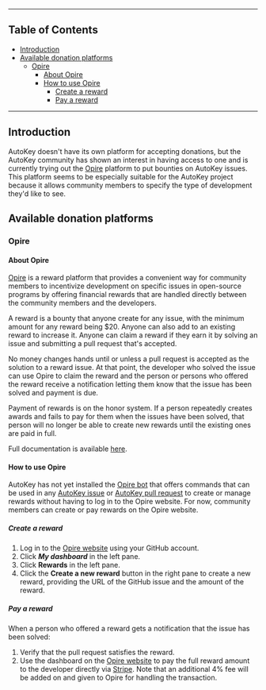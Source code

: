 ***

## Table of Contents
* [Introduction](#introduction)
* [Available donation platforms](#available-donation-platforms)
  * [Opire](#opire)
    * [About Opire](#about-opire)
    * [How to use Opire](#how-to-use-opire)
      * [Create a reward](#create-a-reward)
      * [Pay a reward](#pay-a-reward)

***

## Introduction

AutoKey doesn't have its own platform for accepting donations, but the AutoKey community has shown an interest in having access to one and is currently trying out the [Opire](https://opire.dev/) platform to put bounties on AutoKey issues. This platform seems to be especially suitable for the AutoKey project because it allows community members to specify the type of development they'd like to see.

## Available donation platforms

### Opire

#### About Opire
[Opire](https://opire.dev/) is a reward platform that provides a convenient way for community members to incentivize development on specific issues in open-source programs by offering financial rewards that are handled directly between the community members and the developers.

A reward is a bounty that anyone create for any issue, with the minimum amount for any reward being $20. Anyone can also add to an existing reward to increase it. Anyone can claim a reward if they earn it by solving an issue and submitting a pull request that's accepted.

No money changes hands until or unless a pull request is accepted as the solution to a reward issue. At that point, the developer who solved the issue can use Opire to claim the reward and the person or persons who offered the reward receive a notification letting them know that the issue has been solved and payment is due.

Payment of rewards is on the honor system. If a person repeatedly creates awards and fails to pay for them when the issues have been solved, that person will no longer be able to create new rewards until the existing ones are paid in full.

Full documentation is available [here](https://docs.opire.dev).

#### How to use Opire

AutoKey has not yet installed the [Opire bot](https://docs.opire.dev/overview/install-bot) that offers commands that can be used in any [AutoKey issue](https://github.com/autokey/autokey/issues) or [AutoKey pull request](https://github.com/autokey/autokey/pulls) to create or manage rewards without having to log in to the Opire website. For now, community members can create or pay rewards on the Opire website.

##### Create a reward

1. Log in to the [Opire website](https://app.opire.dev/) using your GitHub account.
2. Click ***My dashboard*** in the left pane.
3. Click **Rewards** in the left pane.
4. Click the **Create a new reward** button in the right pane to create a new reward, providing the URL of the GitHub issue and the amount of the reward.

##### Pay a reward

When a person who offered a reward gets a notification that the issue has been solved:

1. Verify that the pull request satisfies the reward.
2. Use the dashboard on the [Opire website](https://app.opire.dev/) to pay the full reward amount to the developer directly via [Stripe](https://stripe.com/payments/payment-methods). Note that an additional 4% fee will be added on and given to Opire for handling the transaction.
